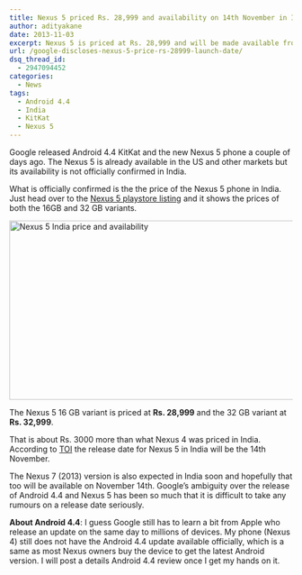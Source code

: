 ```yaml
---
title: Nexus 5 priced Rs. 28,999 and availability on 14th November in India
author: adityakane
date: 2013-11-03
excerpt: Nexus 5 is priced at Rs. 28,999 and will be made available from 14th November 2013 onwards. There are also rumours that Nexus 7 (2013) will also be available on the same date.
url: /google-discloses-nexus-5-price-rs-28999-launch-date/
dsq_thread_id:
  - 2947094452
categories:
  - News
tags:
  - Android 4.4
  - India
  - KitKat
  - Nexus 5
---
```

Google released Android 4.4 KitKat and the new Nexus 5 phone a couple of days ago. The Nexus 5 is already available in the US and other markets but its availability is not officially confirmed in India.

What is officially confirmed is the the price of the Nexus 5 phone in India. Just head over to the <a href="https://play.google.com/store/devices/details/Nexus_5_16GB_Black?id=nexus_5_black_16gb" onclick="_gaq.push(['_trackEvent', 'outbound-article', 'https://play.google.com/store/devices/details/Nexus_5_16GB_Black?id=nexus_5_black_16gb', 'Nexus 5 playstore listing']);" >Nexus 5 playstore listing</a> and it shows the prices of both the 16GB and 32 GB variants.

[<img class="aligncenter size-medium wp-image-78515" alt="Nexus 5 India price and availability" src="http://cdn.devilsworkshop.org/files/2013/11/Nexus-5-India-price-and-availability-600x318.png" width="600" height="318" />][1]

The Nexus 5 16 GB variant is priced at **Rs. 28,999** and the 32 GB variant at **Rs. 32,999**.

That is about Rs. 3000 more than what Nexus 4 was priced in India. According to <a href="http://timesofindia.indiatimes.com/tech/tech-news/hardware/Google-India-to-launch-second-generation-Nexus-7-on-November-12/articleshow/25123669.cms" onclick="_gaq.push(['_trackEvent', 'outbound-article', 'http://timesofindia.indiatimes.com/tech/tech-news/hardware/Google-India-to-launch-second-generation-Nexus-7-on-November-12/articleshow/25123669.cms', 'TOI']);" >TOI</a> the release date for Nexus 5 in India will be the 14th November.

The Nexus 7 (2013) version is also expected in India soon and hopefully that too will be available on November 14th. Google&#8217;s ambiguity over the release of Android 4.4 and Nexus 5 has been so much that it is difficult to take any rumours on a release date seriously.

**About Android 4.4**: I guess Google still has to learn a bit from Apple who release an update on the same day to millions of devices. My phone (Nexus 4) still does not have the Android 4.4 update available officially, which is a same as most Nexus owners buy the device to get the latest Android version. I will post a details Android 4.4 review once I get my hands on it.

###

 [1]: http://cdn.devilsworkshop.org/files/2013/11/Nexus-5-India-price-and-availability.png
